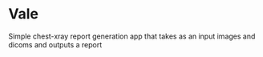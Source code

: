 # Vale
Simple chest-xray report generation app that takes as an input images and dicoms and outputs a report
